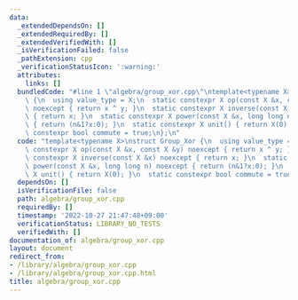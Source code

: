 ```yaml
---
data:
  _extendedDependsOn: []
  _extendedRequiredBy: []
  _extendedVerifiedWith: []
  _isVerificationFailed: false
  _pathExtension: cpp
  _verificationStatusIcon: ':warning:'
  attributes:
    links: []
  bundledCode: "#line 1 \"algebra/group_xor.cpp\"\ntemplate<typename X>\nstruct Group_Xor\
    \ {\n  using value_type = X;\n  static constexpr X op(const X &x, const X &y)\
    \ noexcept { return x ^ y; }\n  static constexpr X inverse(const X &x) noexcept\
    \ { return x; }\n  static constexpr X power(const X &x, long long n) noexcept\
    \ { return (n&1?x:0); }\n  static constexpr X unit() { return X(0); }\n  static\
    \ constexpr bool commute = true;\n};\n"
  code: "template<typename X>\nstruct Group_Xor {\n  using value_type = X;\n  static\
    \ constexpr X op(const X &x, const X &y) noexcept { return x ^ y; }\n  static\
    \ constexpr X inverse(const X &x) noexcept { return x; }\n  static constexpr X\
    \ power(const X &x, long long n) noexcept { return (n&1?x:0); }\n  static constexpr\
    \ X unit() { return X(0); }\n  static constexpr bool commute = true;\n};"
  dependsOn: []
  isVerificationFile: false
  path: algebra/group_xor.cpp
  requiredBy: []
  timestamp: '2022-10-27 21:47:48+09:00'
  verificationStatus: LIBRARY_NO_TESTS
  verifiedWith: []
documentation_of: algebra/group_xor.cpp
layout: document
redirect_from:
- /library/algebra/group_xor.cpp
- /library/algebra/group_xor.cpp.html
title: algebra/group_xor.cpp
---
```

